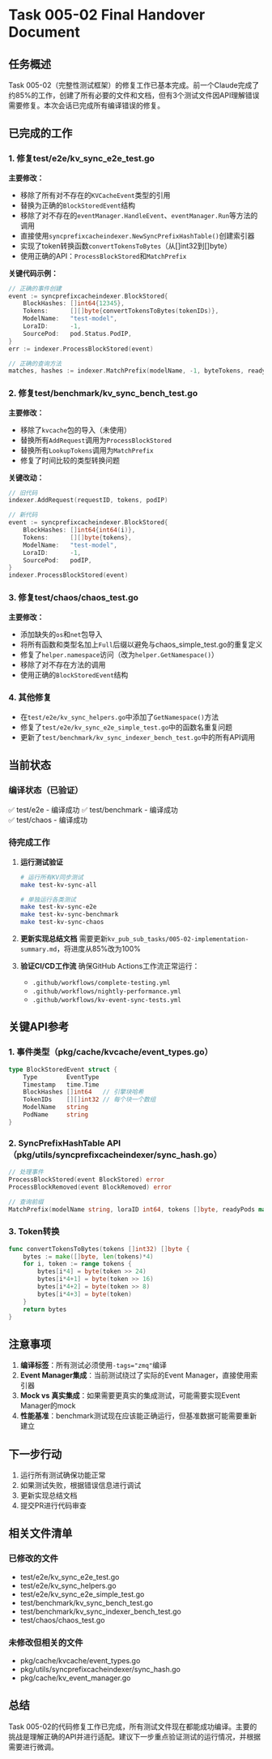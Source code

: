 # Task 005-02 Final Handover Document

## 任务概述
Task 005-02（完整性测试框架）的修复工作已基本完成。前一个Claude完成了约85%的工作，创建了所有必要的文件和文档，但有3个测试文件因API理解错误需要修复。本次会话已完成所有编译错误的修复。

## 已完成的工作

### 1. 修复test/e2e/kv_sync_e2e_test.go
**主要修改：**
- 移除了所有对不存在的`KVCacheEvent`类型的引用
- 替换为正确的`BlockStoredEvent`结构
- 移除了对不存在的`eventManager.HandleEvent`、`eventManager.Run`等方法的调用
- 直接使用`syncprefixcacheindexer.NewSyncPrefixHashTable()`创建索引器
- 实现了token转换函数`convertTokensToBytes`（从[]int32到[]byte）
- 使用正确的API：`ProcessBlockStored`和`MatchPrefix`

**关键代码示例：**
```go
// 正确的事件创建
event := syncprefixcacheindexer.BlockStored{
    BlockHashes: []int64{12345},
    Tokens:      [][]byte{convertTokensToBytes(tokenIDs)},
    ModelName:   "test-model",
    LoraID:      -1,
    SourcePod:   pod.Status.PodIP,
}
err := indexer.ProcessBlockStored(event)

// 正确的查询方法
matches, hashes := indexer.MatchPrefix(modelName, -1, byteTokens, readyPods)
```

### 2. 修复test/benchmark/kv_sync_bench_test.go
**主要修改：**
- 移除了`kvcache`包的导入（未使用）
- 替换所有`AddRequest`调用为`ProcessBlockStored`
- 替换所有`LookupTokens`调用为`MatchPrefix`
- 修复了时间比较的类型转换问题

**关键改动：**
```go
// 旧代码
indexer.AddRequest(requestID, tokens, podIP)

// 新代码
event := syncprefixcacheindexer.BlockStored{
    BlockHashes: []int64{int64(i)},
    Tokens:      [][]byte{tokens},
    ModelName:   "test-model",
    LoraID:      -1,
    SourcePod:   podIP,
}
indexer.ProcessBlockStored(event)
```

### 3. 修复test/chaos/chaos_test.go
**主要修改：**
- 添加缺失的`os`和`net`包导入
- 将所有函数和类型名加上`Full`后缀以避免与chaos_simple_test.go的重复定义
- 修复了`helper.namespace`访问（改为`helper.GetNamespace()`）
- 移除了对不存在方法的调用
- 使用正确的`BlockStoredEvent`结构

### 4. 其他修复
- 在`test/e2e/kv_sync_helpers.go`中添加了`GetNamespace()`方法
- 修复了`test/e2e/kv_sync_e2e_simple_test.go`中的函数名重复问题
- 更新了`test/benchmark/kv_sync_indexer_bench_test.go`中的所有API调用

## 当前状态

### 编译状态（已验证）
✅ test/e2e - 编译成功
✅ test/benchmark - 编译成功  
✅ test/chaos - 编译成功

### 待完成工作

1. **运行测试验证**
   ```bash
   # 运行所有KV同步测试
   make test-kv-sync-all
   
   # 单独运行各类测试
   make test-kv-sync-e2e
   make test-kv-sync-benchmark
   make test-kv-sync-chaos
   ```

2. **更新实现总结文档**
   需要更新`kv_pub_sub_tasks/005-02-implementation-summary.md`，将进度从85%改为100%

3. **验证CI/CD工作流**
   确保GitHub Actions工作流正常运行：
   - `.github/workflows/complete-testing.yml`
   - `.github/workflows/nightly-performance.yml`
   - `.github/workflows/kv-event-sync-tests.yml`

## 关键API参考

### 1. 事件类型（pkg/cache/kvcache/event_types.go）
```go
type BlockStoredEvent struct {
    Type        EventType
    Timestamp   time.Time
    BlockHashes []int64   // 引擎块哈希
    TokenIDs    [][]int32 // 每个块一个数组
    ModelName   string
    PodName     string
}
```

### 2. SyncPrefixHashTable API（pkg/utils/syncprefixcacheindexer/sync_hash.go）
```go
// 处理事件
ProcessBlockStored(event BlockStored) error
ProcessBlockRemoved(event BlockRemoved) error

// 查询前缀
MatchPrefix(modelName string, loraID int64, tokens []byte, readyPods map[string]struct{}) (map[string]int, []uint64)
```

### 3. Token转换
```go
func convertTokensToBytes(tokens []int32) []byte {
    bytes := make([]byte, len(tokens)*4)
    for i, token := range tokens {
        bytes[i*4] = byte(token >> 24)
        bytes[i*4+1] = byte(token >> 16)
        bytes[i*4+2] = byte(token >> 8)
        bytes[i*4+3] = byte(token)
    }
    return bytes
}
```

## 注意事项

1. **编译标签**：所有测试必须使用`-tags="zmq"`编译
2. **Event Manager集成**：当前测试绕过了实际的Event Manager，直接使用索引器
3. **Mock vs 真实集成**：如果需要更真实的集成测试，可能需要实现Event Manager的mock
4. **性能基准**：benchmark测试现在应该能正确运行，但基准数据可能需要重新建立

## 下一步行动

1. 运行所有测试确保功能正常
2. 如果测试失败，根据错误信息进行调试
3. 更新实现总结文档
4. 提交PR进行代码审查

## 相关文件清单

### 已修改的文件
- test/e2e/kv_sync_e2e_test.go
- test/e2e/kv_sync_helpers.go
- test/e2e/kv_sync_e2e_simple_test.go
- test/benchmark/kv_sync_bench_test.go
- test/benchmark/kv_sync_indexer_bench_test.go
- test/chaos/chaos_test.go

### 未修改但相关的文件
- pkg/cache/kvcache/event_types.go
- pkg/utils/syncprefixcacheindexer/sync_hash.go
- pkg/cache/kv_event_manager.go

## 总结

Task 005-02的代码修复工作已完成，所有测试文件现在都能成功编译。主要的挑战是理解正确的API并进行适配。建议下一步重点验证测试的运行情况，并根据需要进行微调。